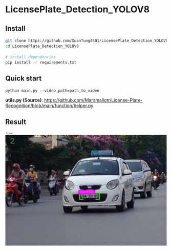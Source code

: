 # LicensePlate_Detection_YOLOV8
## Install
```bash
git clone https://github.com/XuanTung4501/LicensePlate_Detection_YOLOV8.git
cd LicensePlate_Detection_YOLOV8

# install dependencies
pip install -r requirements.txt
```

## Quick start
```
python main.py --video_path=path_to_video
```
**utils.py (Source)**: https://github.com/Marsmallotr/License-Plate-Recognition/blob/main/function/helper.py

## Result
![Demo](result/lincense_plate.png)
